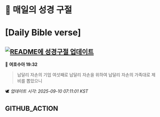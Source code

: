 # 🙏 매일의 성경 구절
# [Daily Bible verse]
## [![README에 성경구절 업데이트](https://github.com/DONGSUKA/first_test/actions/workflows/update-readme-bible.yml/badge.svg)](https://github.com/DONGSUKA/first_test/actions/workflows/update-readme-bible.yml)
<!-- START_BIBLE_VERSE -->
📖 **여호수아 19:32**
> 납달리 자손의 기업 여섯째로 납달리 자손을 위하여 납달리 자손의 가족대로 제비를 뽑았으니

🕊️ _업데이트 시각: 2025-09-10 07:11:01 KST_
  <!-- END_BIBLE_VERSE -->
## GITHUB_ACTION
